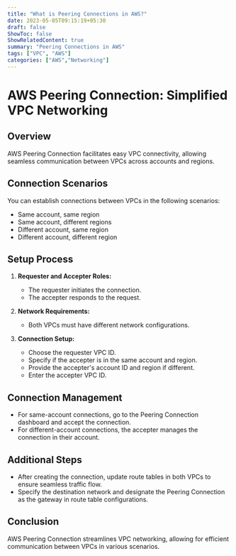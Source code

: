 ```yaml
---
title: "What is Peering Connections in AWS?"
date: 2023-05-05T09:15:19+05:30
draft: false
ShowToc: false
ShowRelatedContent: true
summary: "Peering Connections in AWS"
tags: ["VPC", "AWS"]
categories: ["AWS","Networking"]
---
```


# AWS Peering Connection: Simplified VPC Networking

## Overview

AWS Peering Connection facilitates easy VPC connectivity, allowing seamless communication between VPCs across accounts and regions.

## Connection Scenarios

You can establish connections between VPCs in the following scenarios:

- Same account, same region
- Same account, different regions
- Different account, same region
- Different account, different region

## Setup Process

1. **Requester and Accepter Roles:**
   - The requester initiates the connection.
   - The accepter responds to the request.

2. **Network Requirements:**
   - Both VPCs must have different network configurations.

3. **Connection Setup:**
   - Choose the requester VPC ID.
   - Specify if the accepter is in the same account and region.
   - Provide the accepter's account ID and region if different.
   - Enter the accepter VPC ID.

## Connection Management

- For same-account connections, go to the Peering Connection dashboard and accept the connection.
- For different-account connections, the accepter manages the connection in their account.

## Additional Steps

- After creating the connection, update route tables in both VPCs to ensure seamless traffic flow.
- Specify the destination network and designate the Peering Connection as the gateway in route table configurations.

## Conclusion

AWS Peering Connection streamlines VPC networking, allowing for efficient communication between VPCs in various scenarios.
